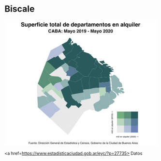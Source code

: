 # Biscale


<img src="https://github.com/karbartolome/datos_argentina/blob/master/R/mapa_biscale_alquileres.png"></img>

<a href=https://www.estadisticaciudad.gob.ar/eyc/?p=27735> Datos </a>
